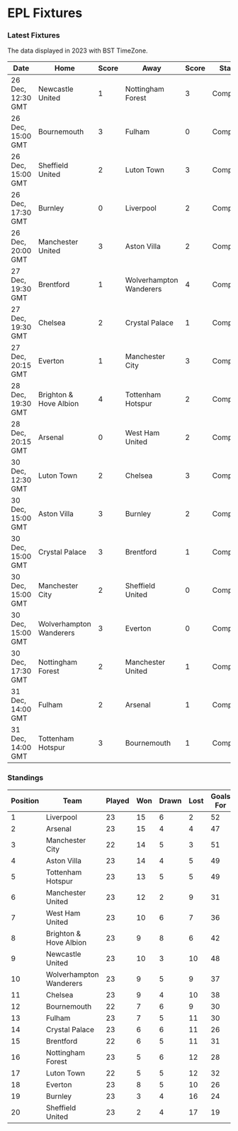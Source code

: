 # EPL Fixtures

### Latest Fixtures

The data displayed in 2023 with BST TimeZone.

<!-- START_TABLE -->
| Date | Home | Score | Away | Score | Status |
|-------------|--------|--------------|--------|--------------|--------|
| 26 Dec, 12:30 GMT | Newcastle United | 1 | Nottingham Forest | 3 | Completed |
| 26 Dec, 15:00 GMT | Bournemouth | 3 | Fulham | 0 | Completed |
| 26 Dec, 15:00 GMT | Sheffield United | 2 | Luton Town | 3 | Completed |
| 26 Dec, 17:30 GMT | Burnley | 0 | Liverpool | 2 | Completed |
| 26 Dec, 20:00 GMT | Manchester United | 3 | Aston Villa | 2 | Completed |
| 27 Dec, 19:30 GMT | Brentford | 1 | Wolverhampton Wanderers | 4 | Completed |
| 27 Dec, 19:30 GMT | Chelsea | 2 | Crystal Palace | 1 | Completed |
| 27 Dec, 20:15 GMT | Everton | 1 | Manchester City | 3 | Completed |
| 28 Dec, 19:30 GMT | Brighton & Hove Albion | 4 | Tottenham Hotspur | 2 | Completed |
| 28 Dec, 20:15 GMT | Arsenal | 0 | West Ham United | 2 | Completed |
| 30 Dec, 12:30 GMT | Luton Town | 2 | Chelsea | 3 | Completed |
| 30 Dec, 15:00 GMT | Aston Villa | 3 | Burnley | 2 | Completed |
| 30 Dec, 15:00 GMT | Crystal Palace | 3 | Brentford | 1 | Completed |
| 30 Dec, 15:00 GMT | Manchester City | 2 | Sheffield United | 0 | Completed |
| 30 Dec, 15:00 GMT | Wolverhampton Wanderers | 3 | Everton | 0 | Completed |
| 30 Dec, 17:30 GMT | Nottingham Forest | 2 | Manchester United | 1 | Completed |
| 31 Dec, 14:00 GMT | Fulham | 2 | Arsenal | 1 | Completed |
| 31 Dec, 14:00 GMT | Tottenham Hotspur | 3 | Bournemouth | 1 | Completed |
<!-- END_TABLE -->

### Standings

<!-- START_STANDINGS -->
| Position | Team | Played | Won | Drawn | Lost | Goals For | Goals Against | Goal Difference | Points |
|----------|------|--------|-----|-------|------|-----------|---------------|-----------------|--------|
| 1 | Liverpool | 23 | 15 | 6 | 2 | 52 | 22 | 30 | 51 |
| 2 | Arsenal | 23 | 15 | 4 | 4 | 47 | 22 | 25 | 49 |
| 3 | Manchester City | 22 | 14 | 5 | 3 | 51 | 24 | 27 | 47 |
| 4 | Aston Villa | 23 | 14 | 4 | 5 | 49 | 30 | 19 | 46 |
| 5 | Tottenham Hotspur | 23 | 13 | 5 | 5 | 49 | 35 | 14 | 44 |
| 6 | Manchester United | 23 | 12 | 2 | 9 | 31 | 32 | -1 | 38 |
| 7 | West Ham United | 23 | 10 | 6 | 7 | 36 | 36 | 0 | 36 |
| 8 | Brighton & Hove Albion | 23 | 9 | 8 | 6 | 42 | 38 | 4 | 35 |
| 9 | Newcastle United | 23 | 10 | 3 | 10 | 48 | 37 | 11 | 33 |
| 10 | Wolverhampton Wanderers | 23 | 9 | 5 | 9 | 37 | 37 | 0 | 32 |
| 11 | Chelsea | 23 | 9 | 4 | 10 | 38 | 39 | -1 | 31 |
| 12 | Bournemouth | 22 | 7 | 6 | 9 | 30 | 41 | -11 | 27 |
| 13 | Fulham | 23 | 7 | 5 | 11 | 30 | 38 | -8 | 26 |
| 14 | Crystal Palace | 23 | 6 | 6 | 11 | 26 | 40 | -14 | 24 |
| 15 | Brentford | 22 | 6 | 5 | 11 | 31 | 36 | -5 | 23 |
| 16 | Nottingham Forest | 23 | 5 | 6 | 12 | 28 | 41 | -13 | 21 |
| 17 | Luton Town | 22 | 5 | 5 | 12 | 32 | 42 | -10 | 20 |
| 18 | Everton | 23 | 8 | 5 | 10 | 26 | 30 | -4 | 19 |
| 19 | Burnley | 23 | 3 | 4 | 16 | 24 | 47 | -23 | 13 |
| 20 | Sheffield United | 23 | 2 | 4 | 17 | 19 | 59 | -40 | 10 |
<!-- END_STANDINGS -->
